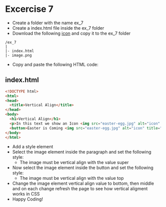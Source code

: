 # Excercise 7

* Create a folder with the name ex_7
* Create a index.html file inside the ex_7 folder
* Download the following [icon](../../resources/images/css/easter-egg.jpg) and copy it to the ex_7 folder

```
/ex_7
|
|- index.html
|- image.png

```

* Copy and paste the following HTML code:

## index.html
```html
<!DOCTYPE html>
<html>
<head>
  <title>Vertical Align</title>
</head>
<body>
  <h1>Vertical Align</h1>
  <p>In this text we show an Icon <img src="easter-egg.jpg" alt="icon" title="icon"></p>
  <button>Easter is Coming <img src="easter-egg.jpg" alt="icon" title="icon"></button>
</body>
</html>
```

* Add a style element
* Select the image element inside the paragraph and set the following style:
  * The image must be vertical align with the value super
* Now select the image element inside the button and set the following style:
  * The image must be vertical align with the value top
* Change the image element vertical align value to bottom, then middle and on each change refresh the page to see how vertical aligment works in CSS
* Happy Coding!